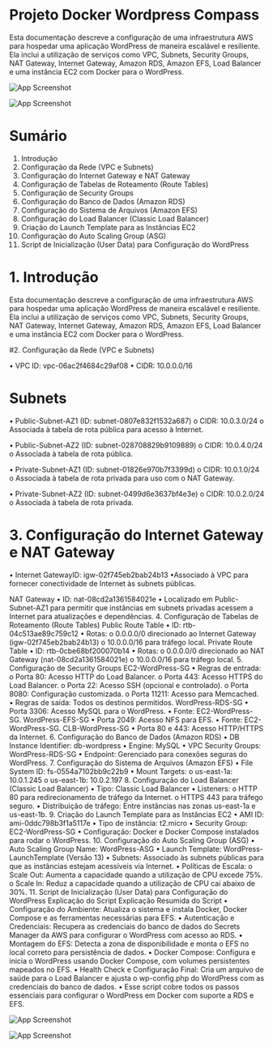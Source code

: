 
# Projeto Docker Wordpress Compass

Esta documentação descreve a configuração de uma infraestrutura AWS para hospedar uma aplicação WordPress de maneira escalável e resiliente. Ela inclui a utilização de serviços como VPC, Subnets, Security Groups, NAT Gateway, Internet Gateway, Amazon RDS, Amazon EFS, Load Balancer e uma instância EC2 com Docker para o WordPress.

![App Screenshot](https://via.placeholder.com/468x300?text=App+Screenshot+Here)

![App Screenshot](https://via.placeholder.com/468x300?text=App+Screenshot+Here)


# Sumário
1.	Introdução
2.	Configuração da Rede (VPC e Subnets)
3.	Configuração do Internet Gateway e NAT Gateway
4.	Configuração de Tabelas de Roteamento (Route Tables)
5.	Configuração de Security Groups
6.	Configuração do Banco de Dados (Amazon RDS)
7.	Configuração do Sistema de Arquivos (Amazon EFS)
8.	Configuração do Load Balancer (Classic Load Balancer)
9.	Criação do Launch Template para as Instâncias EC2
10.	Configuração do Auto Scaling Group (ASG)
11.	Script de Inicialização (User Data) para Configuração do WordPress





# 1. Introdução
Esta documentação descreve a configuração de uma infraestrutura AWS para hospedar uma aplicação WordPress de maneira escalável e resiliente. Ela inclui a utilização de serviços como VPC, Subnets, Security Groups, NAT Gateway, Internet Gateway, Amazon RDS, Amazon EFS, Load Balancer e uma instância EC2 com Docker para o WordPress.

#2. Configuração da Rede (VPC e Subnets)

•	VPC ID: vpc-06ac2f4684c29af08
•	CIDR: 10.0.0.0/16

# Subnets

•	Public-Subnet-AZ1 (ID: subnet-0807e832f1532a687)
  o	CIDR: 10.0.3.0/24
  o	Associada à tabela de rota pública para acesso à Internet.

•	Public-Subnet-AZ2 (ID: subnet-028708829b9109889)
  o	CIDR: 10.0.4.0/24
  o	Associada à tabela de rota pública.

•	Private-Subnet-AZ1 (ID: subnet-01826e970b7f3399d)
  o	CIDR: 10.0.1.0/24
  o	Associada à tabela de rota privada para uso com o NAT Gateway.

•	Private-Subnet-AZ2 (ID: subnet-0499d6e3637bf4e3e)
  o	CIDR: 10.0.2.0/24
  o	Associada à tabela de rota privada.

# 3. Configuração do Internet Gateway e NAT Gateway
  • Internet GatewayID: igw-02f745eb2bab24b13
  •Associado à VPC para fornecer conectividade de Internet às subnets públicas.
  
NAT Gateway
•	ID: nat-08cd2a1361584021e
•	Localizado em Public-Subnet-AZ1 para permitir que instâncias em subnets privadas acessem a Internet para atualizações e dependências.
4. Configuração de Tabelas de Roteamento (Route Tables)
Public Route Table
•	ID: rtb-04c513ae89c759c12
•	Rotas:
o	0.0.0.0/0 direcionado ao Internet Gateway (igw-02f745eb2bab24b13)
o	10.0.0.0/16 para tráfego local.
Private Route Table
•	ID: rtb-0cbe68bf200070b14
•	Rotas:
o	0.0.0.0/0 direcionado ao NAT Gateway (nat-08cd2a1361584021e)
o	10.0.0.0/16 para tráfego local.
5. Configuração de Security Groups
EC2-WordPress-SG
•	Regras de entrada:
o	Porta 80: Acesso HTTP do Load Balancer.
o	Porta 443: Acesso HTTPS do Load Balancer.
o	Porta 22: Acesso SSH (opcional e controlado).
o	Porta 8080: Configuração customizada.
o	Porta 11211: Acesso para Memcached.
•	Regras de saída: Todos os destinos permitidos.
WordPress-RDS-SG
•	Porta 3306: Acesso MySQL para o WordPress.
•	Fonte: EC2-WordPress-SG.
WordPress-EFS-SG
•	Porta 2049: Acesso NFS para EFS.
•	Fonte: EC2-WordPress-SG.
CLB-WordPress-SG
•	Porta 80 e 443: Acesso HTTP/HTTPS da Internet.
6. Configuração do Banco de Dados (Amazon RDS)
•	DB Instance Identifier: db-wordpress
•	Engine: MySQL
•	VPC Security Groups: WordPress-RDS-SG
•	Endpoint: Gerenciado para conexões seguras do WordPress.
7. Configuração do Sistema de Arquivos (Amazon EFS)
•	File System ID: fs-0554a7102bb9c22b9
•	Mount Targets:
o	us-east-1a: 10.0.1.245
o	us-east-1b: 10.0.2.197
8. Configuração do Load Balancer (Classic Load Balancer)
•	Tipo: Classic Load Balancer
•	Listeners:
o	HTTP 80 para redirecionamento de tráfego da Internet.
o	HTTPS 443 para tráfego seguro.
•	Distribuição de tráfego: Entre instâncias nas zonas us-east-1a e us-east-1b.
9. Criação do Launch Template para as Instâncias EC2
•	AMI ID: ami-0ddc798b3f1a5117e
•	Tipo de instância: t2.micro
•	Security Group: EC2-WordPress-SG
•	Configuração: Docker e Docker Compose instalados para rodar o WordPress.
10. Configuração do Auto Scaling Group (ASG)
•	Auto Scaling Group Name: WordPress-ASG
•	Launch Template: WordPress-LaunchTemplate (Versão 13)
•	Subnets: Associado às subnets públicas para que as instâncias estejam acessíveis via Internet.
•	Políticas de Escala:
o	Scale Out: Aumenta a capacidade quando a utilização de CPU excede 75%.
o	Scale In: Reduz a capacidade quando a utilização de CPU cai abaixo de 30%.
11. Script de Inicialização (User Data) para Configuração do WordPress
Explicação do Script
Explicação Resumida do Script
•	Configuração do Ambiente: Atualiza o sistema e instala Docker, Docker Compose e as ferramentas necessárias para EFS.
•	Autenticação e Credenciais: Recupera as credenciais do banco de dados do Secrets Manager da AWS para configurar o WordPress com acesso ao RDS.
•	Montagem do EFS: Detecta a zona de disponibilidade e monta o EFS no local correto para persistência de dados.
•	Docker Compose: Configura e inicia o WordPress usando Docker Compose, com volumes persistentes mapeados no EFS.
•	Health Check e Configuração Final: Cria um arquivo de saúde para o Load Balancer e ajusta o wp-config.php do WordPress com as credenciais do banco de dados.
•	Esse script cobre todos os passos essenciais para configurar o WordPress em Docker com suporte a RDS e EFS.

![App Screenshot](https://via.placeholder.com/468x300?text=App+Screenshot+Here)

![App Screenshot](https://via.placeholder.com/468x300?text=App+Screenshot+Here)
